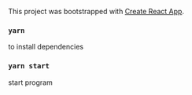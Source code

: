 This project was bootstrapped with [Create React App](https://github.com/facebook/create-react-app).

### `yarn`

to install dependencies

### `yarn start`

start program
